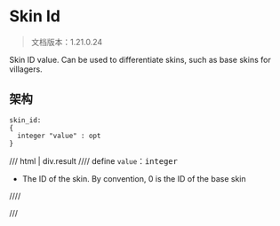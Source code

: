 # Skin Id

> 文档版本：1.21.0.24

Skin ID value. Can be used to differentiate skins, such as base skins for villagers.

## 架构

```mcschema
skin_id:
{
  integer "value" : opt
}

```

/// html | div.result
//// define
`value`：<samp>integer</samp>

- The ID of the skin. By convention, 0 is the ID of the base skin


////


///

